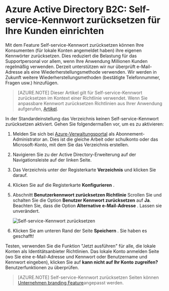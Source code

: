 <properties
    pageTitle="Azure Active Directory B2C: Self-service Passwort | Microsoft Azure"
    description="Ein Thema demonstriert, wie Sie Self-service für Ihre Kunden in Azure Active Directory B2C zurücksetzen festlegen"
    services="active-directory-b2c"
    documentationCenter=""
    authors="swkrish"
    manager="mbaldwin"
    editor="curtand"/>

<tags
    ms.service="active-directory-b2c"
    ms.workload="identity"
    ms.tgt_pltfrm="na"
    ms.devlang="na"
    ms.topic="article"
    ms.date="07/24/2016"
    ms.author="swkrish"/>


# <a name="azure-active-directory-b2c-set-up-self-service-password-reset-for-your-consumers"></a>Azure Active Directory B2C: Self-service-Kennwort zurücksetzen für Ihre Kunden einrichten

Mit dem Feature Self-service-Kennwort zurücksetzen können Ihre Konsumenten (für lokale Konten angemeldet haben) ihre eigenen Kennwörter zurücksetzen. Dies reduziert die Belastung für das Supportpersonal vor allem, wenn Ihre Anwendung Millionen Kunden regelmäßig verwenden. Derzeit unterstützen wir nur überprüft e-Mail-Adresse als eine Wiederherstellungsmethode verwenden. Wir werden in Zukunft weitere Wiederherstellungsmethoden (bestätigte Telefonnummer, Fragen usw.) hinzufügen.

> [AZURE.NOTE]
Dieser Artikel gilt für Self-service-Kennwort zurücksetzen im Kontext einer Richtlinie verwendet. Wenn Sie anpassbare Kennwort zurücksetzen Richtlinien aus Ihrer Anwendung aufgerufen, [Artikel](./active-directory-b2c-reference-policies.md#create-a-password-reset-policy).

In der Standardeinstellung das Verzeichnis keinen Self-service-Kennwort zurücksetzen aktiviert. Gehen Sie folgendermaßen vor, um es zu aktivieren:

1. Melden Sie sich bei [Azure-Verwaltungsportal](https://manage.windowsazure.com/) als Abonnement-Administrator an. Dies ist die gleiche Arbeit oder schulkonto oder das Microsoft-Konto, mit dem Sie das Verzeichnis erstellen.
2. Navigieren Sie zu der Active Directory-Erweiterung auf der Navigationsleiste auf der linken Seite.
3. Das Verzeichnis unter der Registerkarte **Verzeichnis** und klicken Sie darauf.
4. Klicken Sie auf die Registerkarte **Konfigurieren** .
5. Abschnitt **Benutzerkennwort zurücksetzen Richtlinie** Scrollen Sie und schalten Sie die Option **Benutzer Kennwort zurücksetzen** auf **Ja**. Beachten Sie, dass die Option **Alternative e-Mail-Adresse** . Lassen sie unverändert.

    ![Self-service-Kennwort zurücksetzen](./media/active-directory-b2c-reference-sspr/sspr.png)

6. Klicken Sie am unteren Rand der Seite **Speichern** . Sie haben es geschafft!

Testen, verwenden Sie die Funktion "Jetzt ausführen" für alle, die lokale Konten als Identitätsanbieter Richtlinien. Das lokale Konto anmelden Seite (wo Sie eine e-Mail-Adresse und Kennwort oder Benutzername und Kennwort eingeben), klicken Sie auf **kann nicht auf Ihr Konto zugreifen?** Benutzerfunktionen zu überprüfen.

> [AZURE.NOTE]
Self-service-Kennwort zurücksetzen Seiten können [Unternehmen branding Feature](../active-directory/active-directory-add-company-branding.md)angepasst werden.
